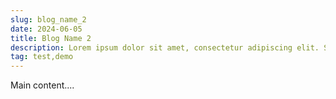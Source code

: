 ```yaml
---
slug: blog_name_2
date: 2024-06-05
title: Blog Name 2
description: Lorem ipsum dolor sit amet, consectetur adipiscing elit. Sed molestie leo ut sodales porta. Vivamus pharetra risus ac fermentum faucibus. Nam in sodales ex.
tag: test,demo
---
```


Main content....
